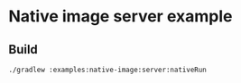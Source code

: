 # Native image server example

## Build

```shell
./gradlew :examples:native-image:server:nativeRun
```